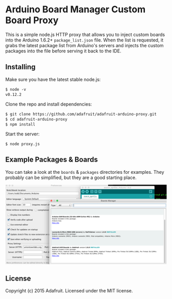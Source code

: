 # Arduino Board Manager Custom Board Proxy

This is a simple node.js HTTP proxy that allows you to inject custom boards into the Arduino 1.6.2+
`package_list.json` file. When the list is requested, it grabs the latest package list from Arduino's
servers and injects the custom packages into the file before serving it back to the IDE.

## Installing

Make sure you have the latest stable node.js:

```
$ node -v
v0.12.2
```

Clone the repo and install dependencies:

```
$ git clone https://github.com/adafruit/adafruit-arduino-proxy.git
$ cd adafruit-arduino-proxy
$ npm install
```

Start the server:

```
$ node proxy.js
```

## Example Packages & Boards

You can take a look at the `boards` & `packages` directories for examples. They probably can be simplified,
but they are a good starting place.

![Screenshot](/proxy.png?raw=true "Proxy")

## License

Copyright (c) 2015 Adafruit. Licensed under the MIT license.

